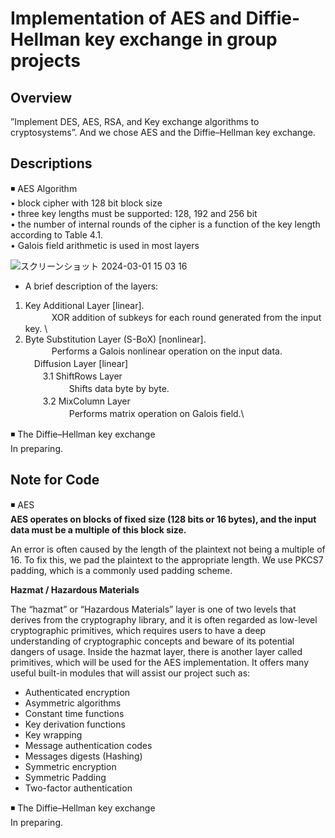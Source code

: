 # Implementation of AES and Diffie-Hellman key exchange in group projects

## Overview

”Implement DES, AES, RSA, and Key exchange algorithms to cryptosystems”. And we chose AES and the Diffie–Hellman key exchange.

## Descriptions

◾️ AES Algorithm\
• block cipher with 128 bit block size
\
• three key lengths must be supported: 128, 192 and 256 bit
\
• the number of internal rounds of the cipher is a function of the key length according to Table 4.1.
\
• Galois field arithmetic is used in most layers

![スクリーンショット 2024-03-01 15 03 16](https://github.com/group-project-for-cryptography/CSCI663_group_d_2/assets/58361623/751b03b1-5e45-47e7-a65b-87f34e227262)

- A brief description of the layers: 
1.	Key Additional Layer [linear].\
　　　XOR addition of subkeys for each round generated from the input key. \
2. Byte Substitution Layer (S-BoX) [nonlinear].\
　　　Performs a Galois nonlinear operation on the input data.\
　Diffusion Layer [linear]\
　　3.1 ShiftRows Layer\
　　　　　Shifts data byte by byte.\
　　3.2 MixColumn Layer\
　　　　　Performs matrix operation on Galois field.\


◾️ The Diffie–Hellman key exchange\
In preparing.

## Note for Code

◾️ AES\
**AES operates on blocks of fixed size (128 bits or 16 bytes), and the input data must be a multiple of this block size.**

An error is often caused by the length of the plaintext not being a multiple of 16. To fix this, we pad the plaintext to the appropriate length. We use PKCS7 padding, which is a commonly used padding scheme.

**Hazmat / Hazardous Materials**

The “hazmat” or “Hazardous Materials” layer is one of two levels that derives from the cryptography library, and it is often regarded as low-level cryptographic primitives, which requires users to have a deep understanding of cryptographic concepts and beware of its potential dangers of usage. Inside the hazmat layer, there is another layer called primitives, which will be used for the AES implementation. It offers many useful built-in modules that will assist our project such as:

- Authenticated encryption
- Asymmetric algorithms
- Constant time functions
- Key derivation functions
- Key wrapping
- Message authentication codes
- Messages digests (Hashing)
- Symmetric encryption
- Symmetric Padding
- Two-factor authentication

◾️ The Diffie–Hellman key exchange\
In preparing.
